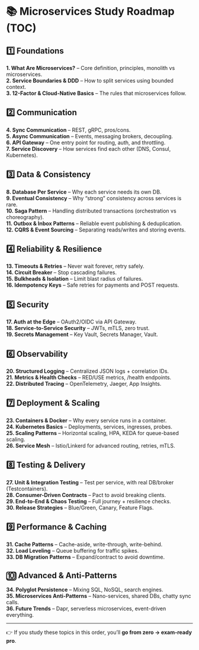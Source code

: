 # 📚 Microservices Study Roadmap (TOC)

## 1️⃣ Foundations

**1. What Are Microservices?** – Core definition, principles, monolith vs microservices.  
**2. Service Boundaries & DDD** – How to split services using bounded context.  
**3. 12-Factor & Cloud-Native Basics** – The rules that microservices follow.

## 2️⃣ Communication

**4. Sync Communication** – REST, gRPC, pros/cons.  
**5. Async Communication** – Events, messaging brokers, decoupling.  
**6. API Gateway** – One entry point for routing, auth, and throttling.  
**7. Service Discovery** – How services find each other (DNS, Consul, Kubernetes).

## 3️⃣ Data & Consistency

**8. Database Per Service** – Why each service needs its own DB.  
**9. Eventual Consistency** – Why “strong” consistency across services is rare.  
**10. Saga Pattern** – Handling distributed transactions (orchestration vs choreography).  
**11. Outbox & Inbox Patterns** – Reliable event publishing & deduplication.  
**12. CQRS & Event Sourcing** – Separating reads/writes and storing events.

## 4️⃣ Reliability & Resilience

**13. Timeouts & Retries** – Never wait forever, retry safely.  
**14. Circuit Breaker** – Stop cascading failures.  
**15. Bulkheads & Isolation** – Limit blast radius of failures.  
**16. Idempotency Keys** – Safe retries for payments and POST requests.

## 5️⃣ Security

**17. Auth at the Edge** – OAuth2/OIDC via API Gateway.  
**18. Service-to-Service Security** – JWTs, mTLS, zero trust.  
**19. Secrets Management** – Key Vault, Secrets Manager, Vault.

## 6️⃣ Observability

**20. Structured Logging** – Centralized JSON logs + correlation IDs.  
**21. Metrics & Health Checks** – RED/USE metrics, /health endpoints.  
**22. Distributed Tracing** – OpenTelemetry, Jaeger, App Insights.

## 7️⃣ Deployment & Scaling

**23. Containers & Docker** – Why every service runs in a container.  
**24. Kubernetes Basics** – Deployments, services, ingresses, probes.  
**25. Scaling Patterns** – Horizontal scaling, HPA, KEDA for queue-based scaling.  
**26. Service Mesh** – Istio/Linkerd for advanced routing, retries, mTLS.

## 8️⃣ Testing & Delivery

**27. Unit & Integration Testing** – Test per service, with real DB/broker (Testcontainers).  
**28. Consumer-Driven Contracts** – Pact to avoid breaking clients.  
**29. End-to-End & Chaos Testing** – Full journey + resilience checks.  
**30. Release Strategies** – Blue/Green, Canary, Feature Flags.

## 9️⃣ Performance & Caching

**31. Cache Patterns** – Cache-aside, write-through, write-behind.  
**32. Load Leveling** – Queue buffering for traffic spikes.  
**33. DB Migration Patterns** – Expand/contract to avoid downtime.

## 🔟 Advanced & Anti-Patterns

**34. Polyglot Persistence** – Mixing SQL, NoSQL, search engines.  
**35. Microservices Anti-Patterns** – Nano-services, shared DBs, chatty sync calls.  
**36. Future Trends** – Dapr, serverless microservices, event-driven everything.

---

👉 If you study these topics in this order, you’ll **go from zero → exam-ready pro**.
